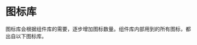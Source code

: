 # 图标库

<script setup>
import DemoIcons from './demos/icons.vue'
</script>

图标库会根据组件库的需要，逐步增加图标数量。组件库内部用到的所有图标，都出自以下图标库。

<DemoIcons />
